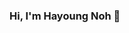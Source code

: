 ### Hi, I'm Hayoung Noh 👋  
<!--
I want to develop online contents for offline, and I want to make the world a better place through gamification technology.   
I can make Game, VR, AR, Metaverse, Graphics projects.  
I majored in Media Engineering and learned programming, graphics, computer sciences, media design, etc.  
I'm currently working on a Unity Client Developer in field of education.
-->

<!--
**watertree34/watertree34** is a ✨ _special_ ✨ repository because its `README.md` (this file) appears on your GitHub profile.

Here are some ideas to get you started:

- 🔭 I’m currently working on ...
- 🌱 I’m currently learning ...
- 👯 I’m looking to collaborate on ...
- 🤔 I’m looking for help with ...
- 💬 Ask me about ...
- 📫 How to reach me: ...
- 😄 Pronouns: ...
- ⚡ Fun fact: ...
-->
